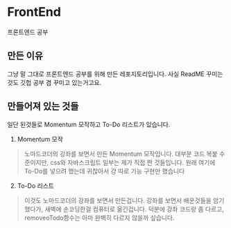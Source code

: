 # FrontEnd
프론트엔드 공부

## 만든 이유
그냥 말 그대로 프론트엔드 공부를 위해 만든 레포지토리입니다.
사실 ReadME 꾸미는것도 깃헙 공부 겸 꾸미고 있는거고요. 

## 만들어져 있는 것들
일단 된것들로 Momentum 모작하고 To-Do 리스트가 있습니다.

1. Momentum 모작
> 노마드코더의 강좌를 보면서 만든 Momentum 모작입니다.
> 대부분 코드 복붙 수준이지만, css와 자바스크립트 일부는 제가 직접 짠 것들입니다.
> 원래 여기에 To-Do를 넣으려 했는데 귀찮아서 걍 따로 기능 구현만 했습니다

2. To-Do 리스트
> 이것도 노마드코더의 강좌를 보면서 만든겁니다.
> 강좌를 보면서 배운것들을 암기했다가, 새벽에 손코딩한걸 컴퓨터로 옮긴겁니다.
> 덕분에 강좌 코드랑 좀 다르고, removeoTodo함수는 아마 완벽히 다르지 않을까 싶습니다.
